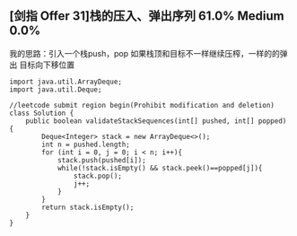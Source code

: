 ##     	[剑指 Offer 31]栈的压入、弹出序列	61.0%	Medium	0.0%
我的思路：引入一个栈push，pop 如果栈顶和目标不一样继续压榨，一样的的弹出 目标向下移位置
```
import java.util.ArrayDeque;
import java.util.Deque;

//leetcode submit region begin(Prohibit modification and deletion)
class Solution {
    public boolean validateStackSequences(int[] pushed, int[] popped) {
        Deque<Integer> stack = new ArrayDeque<>();
        int n = pushed.length;
        for (int i = 0, j = 0; i < n; i++){
            stack.push(pushed[i]);
            while(!stack.isEmpty() && stack.peek()==popped[j]){
                stack.pop();
                j++;
            }
        }
        return stack.isEmpty();
    }
}
```



